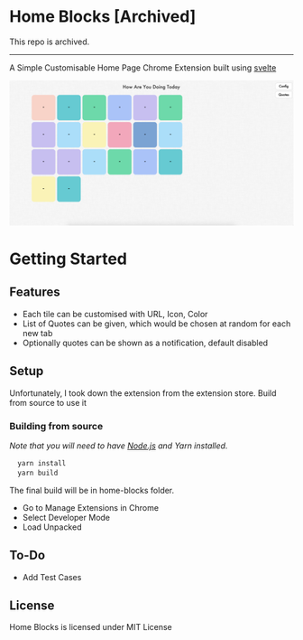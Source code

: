# Home Blocks [Archived]

This repo is archived.

---

A Simple Customisable Home Page Chrome Extension built using [svelte](https://svelte.technology/)

![alt text](./demo.png)

# Getting Started

## Features

- Each tile can be customised with URL, Icon, Color
- List of Quotes can be given, which would be chosen at random for each new tab
- Optionally quotes can be shown as a notification, default disabled

## Setup

Unfortunately, I took down the extension from the extension store. Build from source to use it

### Building from source

*Note that you will need to have [Node.js](https://nodejs.org) and Yarn installed.*

```bash
  yarn install
  yarn build
```

The final build will be in home-blocks folder.
* Go to Manage Extensions in Chrome
* Select Developer Mode
* Load Unpacked

## To-Do
* Add Test Cases

## License

Home Blocks is licensed under MIT License

